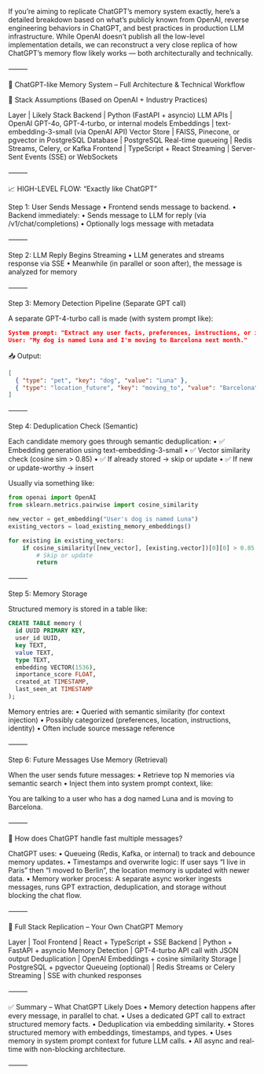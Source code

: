 If you’re aiming to replicate ChatGPT’s memory system exactly, here’s a detailed breakdown based on what’s publicly known from OpenAI, reverse engineering behaviors in ChatGPT, and best practices in production LLM infrastructure. While OpenAI doesn’t publish all the low-level implementation details, we can reconstruct a very close replica of how ChatGPT’s memory flow likely works — both architecturally and technically.

⸻

🧠 ChatGPT-like Memory System – Full Architecture & Technical Workflow

🔧 Stack Assumptions (Based on OpenAI + Industry Practices)

Layer	| Likely Stack
Backend	| Python (FastAPI + asyncio)
LLM APIs	| OpenAI GPT-4o, GPT-4-turbo, or internal models
Embeddings	| text-embedding-3-small (via OpenAI API)
Vector Store	| FAISS, Pinecone, or pgvector in PostgreSQL
Database	| PostgreSQL
Real-time queueing	| Redis Streams, Celery, or Kafka
Frontend	| TypeScript + React
Streaming	| Server-Sent Events (SSE) or WebSockets


⸻

📈 HIGH-LEVEL FLOW: “Exactly like ChatGPT”

Step 1: User Sends Message
  •	Frontend sends message to backend.
  •	Backend immediately:
  •	Sends message to LLM for reply (via /v1/chat/completions)
  •	Optionally logs message with metadata

⸻

Step 2: LLM Reply Begins Streaming
  •	LLM generates and streams response via SSE
  •	Meanwhile (in parallel or soon after), the message is analyzed for memory

⸻

Step 3: Memory Detection Pipeline (Separate GPT call)

A separate GPT-4-turbo call is made (with system prompt like):
```json
System prompt: "Extract any user facts, preferences, instructions, or identity-related information that may be useful to remember. Output in structured JSON."
User: "My dog is named Luna and I'm moving to Barcelona next month."
```

📥 Output:
```json
[
  { "type": "pet", "key": "dog", "value": "Luna" },
  { "type": "location_future", "key": "moving_to", "value": "Barcelona", "timestamp": "2025-06-13" }
]
```

⸻

Step 4: Deduplication Check (Semantic)

Each candidate memory goes through semantic deduplication:
  •	✅ Embedding generation using text-embedding-3-small
  •	✅ Vector similarity check (cosine sim > 0.85)
  •	✅ If already stored → skip or update
  •	✅ If new or update-worthy → insert

Usually via something like:

```python
from openai import OpenAI
from sklearn.metrics.pairwise import cosine_similarity

new_vector = get_embedding("User's dog is named Luna")
existing_vectors = load_existing_memory_embeddings()

for existing in existing_vectors:
    if cosine_similarity([new_vector], [existing.vector])[0][0] > 0.85:
        # Skip or update
        return
```

⸻

Step 5: Memory Storage

Structured memory is stored in a table like:

```sql
CREATE TABLE memory (
  id UUID PRIMARY KEY,
  user_id UUID,
  key TEXT,
  value TEXT,
  type TEXT,
  embedding VECTOR(1536),
  importance_score FLOAT,
  created_at TIMESTAMP,
  last_seen_at TIMESTAMP
);
```

Memory entries are:
  •	Queried with semantic similarity (for context injection)
  •	Possibly categorized (preferences, location, instructions, identity)
  •	Often include source message reference

⸻

Step 6: Future Messages Use Memory (Retrieval)

When the user sends future messages:
  •	Retrieve top N memories via semantic search
  •	Inject them into system prompt context, like:

You are talking to a user who has a dog named Luna and is moving to Barcelona.


⸻

🔄 How does ChatGPT handle fast multiple messages?

ChatGPT uses:
  •	Queueing (Redis, Kafka, or internal) to track and debounce memory updates.
  •	Timestamps and overwrite logic: If user says “I live in Paris” then “I moved to Berlin”, the location memory is updated with newer data.
  •	Memory worker process: A separate async worker ingests messages, runs GPT extraction, deduplication, and storage without blocking the chat flow.

⸻

🧱 Full Stack Replication – Your Own ChatGPT Memory

Layer	 | Tool
Frontend	| React + TypeScript + SSE
Backend	| Python + FastAPI + asyncio
Memory Detection	| GPT-4-turbo API call with JSON output
Deduplication	| OpenAI Embeddings + cosine similarity
Storage	| PostgreSQL + pgvector
Queueing (optional)	| Redis Streams or Celery
Streaming	| SSE with chunked responses


⸻

✅ Summary – What ChatGPT Likely Does
  •	Memory detection happens after every message, in parallel to chat.
  •	Uses a dedicated GPT call to extract structured memory facts.
  •	Deduplication via embedding similarity.
  •	Stores structured memory with embeddings, timestamps, and types.
  •	Uses memory in system prompt context for future LLM calls.
  •	All async and real-time with non-blocking architecture.

⸻


